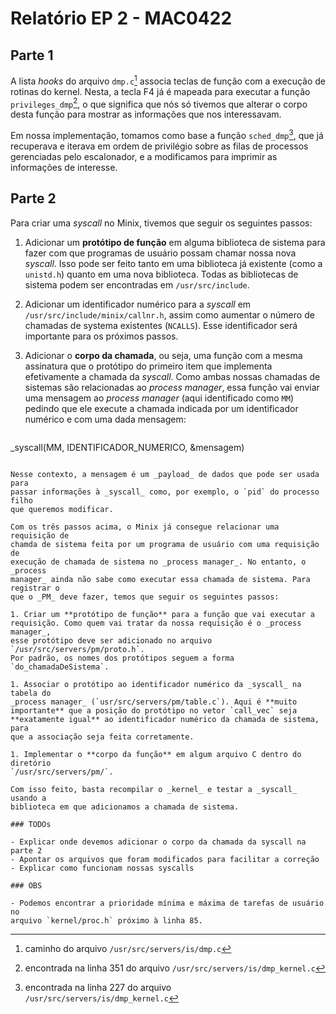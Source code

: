 # Relatório EP 2 - MAC0422

## Parte 1

A lista _hooks_ do arquivo `dmp.c`[^1] associa teclas de função com a execução de
rotinas do kernel. Nesta, a tecla F4 já é mapeada para executar a função
`privileges_dmp`[^2], o que significa que nós só tivemos que alterar o corpo
desta função para mostrar as informações que nos interessavam.

Em nossa implementação, tomamos como base a função `sched_dmp`[^3], que já
recuperava e iterava em ordem de privilégio sobre as filas de processos
gerenciadas pelo escalonador, e a modificamos para imprimir as informações de
interesse.

[^1]: caminho do arquivo `/usr/src/servers/is/dmp.c` 
[^2]: encontrada na linha 351 do arquivo `/usr/src/servers/is/dmp_kernel.c` 
[^3]: encontrada na linha 227 do arquivo `/usr/src/servers/is/dmp_kernel.c` 

## Parte 2

Para criar uma _syscall_ no Minix, tivemos que seguir os seguintes passos:

1. Adicionar um **protótipo de função** em alguma biblioteca de sistema para
   fazer com que programas de usuário possam chamar nossa nova _syscall_. Isso
   pode ser feito tanto em uma biblioteca já existente (como a `unistd.h`)
   quanto em uma nova biblioteca. Todas as bibliotecas de sistema podem ser
   encontradas em `/usr/src/include`.

1. Adicionar um identificador numérico para a _syscall_ em
   `/usr/src/include/minix/callnr.h`, assim como aumentar o número de chamadas
   de systema existentes (`NCALLS`). Esse identificador será importante para os
   próximos passos.

1. Adicionar o **corpo da chamada**, ou seja, uma função com a mesma assinatura
   que o protótipo do primeiro item que implementa efetivamente a chamada da
   _syscall_. Como ambas nossas chamadas de sistemas são relacionadas ao
   _process manager_, essa função vai enviar uma mensagem ao _process manager_
   (aqui identificado como `MM`) pedindo que ele execute a chamada indicada por
   um identificador numérico e com uma dada mensagem:

   ```c
_syscall(MM, IDENTIFICADOR_NUMERICO, &mensagem)
   ```

   Nesse contexto, a mensagem é um _payload_ de dados que pode ser usada para
   passar informações à _syscall_ como, por exemplo, o `pid` do processo filho
   que queremos modificar.

Com os três passos acima, o Minix já consegue relacionar uma requisição de
chamda de sistema feita por um programa de usuário com uma requisição de
execução de chamada de sistema no _process manager_. No entanto, o _process
manager_ ainda não sabe como executar essa chamada de sistema. Para registrar o
que o _PM_ deve fazer, temos que seguir os seguintes passos:

1. Criar um **protótipo de função** para a função que vai executar a
   requisição. Como quem vai tratar da nossa requisição é o _process manager_,
   esse protótipo deve ser adicionado no arquivo `/usr/src/servers/pm/proto.h`.
   Por padrão, os nomes dos protótipos seguem a forma `do_chamadaDeSistema`.

1. Associar o protótipo ao identificador numérico da _syscall_ na tabela do
   _process manager_ (`usr/src/servers/pm/table.c`). Aqui é **muito
   importante** que a posição do protótipo no vetor `call_vec` seja
   **exatamente igual** ao identificador numérico da chamada de sistema, para
   que a associação seja feita corretamente.

1. Implementar o **corpo da função** em algum arquivo C dentro do diretório
   `/usr/src/servers/pm/`.

Com isso feito, basta recompilar o _kernel_ e testar a _syscall_ usando a
biblioteca em que adicionamos a chamada de sistema.

### TODOs

- Explicar onde devemos adicionar o corpo da chamada da syscall na parte 2
- Apontar os arquivos que foram modificados para facilitar a correção
- Explicar como funcionam nossas syscalls

### OBS

- Podemos encontrar a prioridade mínima e máxima de tarefas de usuário no
  arquivo `kernel/proc.h` próximo à linha 85.
